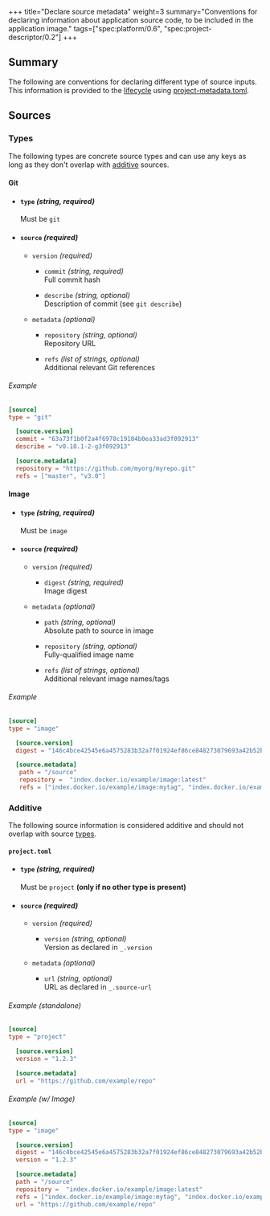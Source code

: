 +++
title="Declare source metadata"
weight=3
summary="Conventions for declaring information about application source code, to be included in the application image."
tags=["spec:platform/0.6", "spec:project-descriptor/0.2"]
+++

## Summary

The following are conventions for declaring different type of source inputs. This information is provided to the [lifecycle][lifecycle] using [project-metadata.toml][project-metadata].

## Sources

### Types

The following types are concrete source types and can use any keys as long as they don't overlap with [additive](#additive) sources.

#### Git

- #### `type` _(string, required)_
  Must be `git`

- #### `source` _(required)_

  - `version` _(required)_
    
    - `commit` _(string, required)_\
      Full commit hash

    - `describe` _(string, optional)_\
      Description of commit (see `git describe`)

  - `metadata`  _(optional)_
    
    - `repository` _(string, optional)_\
      Repository URL

    - `refs` _(list of strings, optional)_\
      Additional relevant Git references

###### Example

```toml
[source]
type = "git"

  [source.version]
  commit = "63a73f1b0f2a4f6978c19184b0ea33ad3f092913"
  describe = "v0.18.1-2-g3f092913"

  [source.metadata]
  repository = "https://github.com/myorg/myrepo.git"
  refs = ["master", "v3.0"]
```

#### Image

- #### `type` _(string, required)_
  Must be `image`

- #### `source` _(required)_

  - `version` _(required)_
    
    - `digest` _(string, required)_\
      Image digest

  - `metadata`  _(optional)_
    
    - `path` _(string, optional)_\
      Absolute path to source in image

    - `repository` _(string, optional)_\
      Fully-qualified image name

    - `refs` _(list of strings, optional)_\
      Additional relevant image names/tags

###### Example

```toml
[source]
type = "image"

  [source.version]
  digest = "146c4bce42545e6a4575283b32a7f01924ef86ce848273079693a42b52b27321"

  [source.metadata]
   path = "/source"
   repository =  "index.docker.io/example/image:latest"
   refs = ["index.docker.io/example/image:mytag", "index.docker.io/example/image@sha256:146c4bce42545e6a4575283b32a7f01924ef86ce848273079693a42b52b27321"]
```

### Additive

The following source information is considered additive and should not overlap with source [types](#types).

#### `project.toml`

- #### `type` _(string, required)_
  Must be `project` **(only if no other type is present)**

- #### `source` _(required)_

  - `version` _(required)_
    
    - `version` _(string, optional)_\
      Version as declared in `_.version`

  - `metadata`  _(optional)_
    
    - `url` _(string, optional)_\
      URL as declared in `_.source-url`

###### Example (standalone)

```toml
[source]
type = "project"

  [source.version]
  version = "1.2.3"

  [source.metadata]
  url = "https://github.com/example/repo"
```

###### Example (w/ Image)

```toml
[source]
type = "image"

  [source.version]
  digest = "146c4bce42545e6a4575283b32a7f01924ef86ce848273079693a42b52b27321"
  version = "1.2.3"

  [source.metadata]
  path = "/source"
  repository =  "index.docker.io/example/image:latest"
  refs = ["index.docker.io/example/image:mytag", "index.docker.io/example/image@sha256:146c4bce42545e6a4575283b32a7f01924ef86ce848273079693a42b52b27321"]
  url = "https://github.com/example/repo"
```

[lifecycle]: /docs/for-platform-operators/concepts/lifecycle/
[project-metadata]: https://github.com/buildpacks/spec/blob/platform/0.7/platform.md#project-metadatatoml-toml
